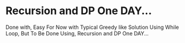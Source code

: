 # Recursion and DP One DAY...
Done with, Easy For Now with Typical Greedy like Solution Using While Loop, But To Be Done Using, Recursion and DP One DAY...